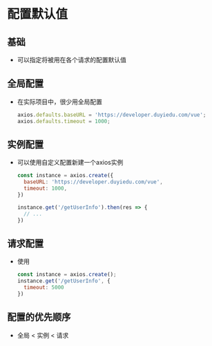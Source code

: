 # 配置默认值

## 基础

+ 可以指定将被用在各个请求的配置默认值

## 全局配置

+ 在实际项目中，很少用全局配置

  ```js
  axios.defaults.baseURL = 'https://developer.duyiedu.com/vue';
  axios.defaults.timeout = 1000;
  ```

## 实例配置

+ 可以使用自定义配置新建一个axios实例

  ```js
  const instance = axios.create({
    baseURL: 'https://developer.duyiedu.com/vue',
    timeout: 1000,
  })

  instance.get('/getUserInfo').then(res => {
    // ...
  })
  ```

## 请求配置

+ 使用

  ```js
  const instance = axios.create();
  instance.get('/getUserInfo', {
    timeout: 5000
  })
  ```

## 配置的优先顺序

+ 全局 < 实例 < 请求

